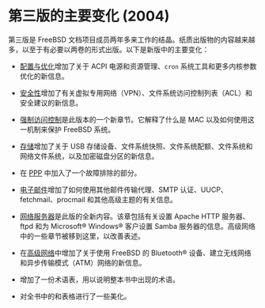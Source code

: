 # 第三版的主要变化 (2004)

第三版是 FreeBSD 文档项目成员两年多来工作的结晶。纸质出版物的内容越来越多，以至于有必要以两卷的形式出版。以下是新版中的主要变化：

- [配置与优化](https://docs.freebsd.org/en/books/handbook/config/index.html#config-tuning)增加了关于 ACPI 电源和资源管理、`cron` 系统工具和更多内核参数优化的新信息。

- [安全性](https://docs.freebsd.org/en/books/handbook/security/index.html#security)增加了有关虚拟专用网络（VPN）、文件系统访问控制列表（ACL）和安全建议的新信息。

- [强制访问控制](https://docs.freebsd.org/en/books/handbook/mac/index.html#mac)是此版本的一个新章节。它解释了什么是 MAC 以及如何使用这一机制来保护 FreeBSD 系统。

- [存储](https://docs.freebsd.org/en/books/handbook/disks/index.html#disks)增加了关于 USB 存储设备、文件系统快照、文件系统配额、文件系统和网络文件系统，以及加密磁盘分区的新信息。

- 在 [PPP](https://docs.freebsd.org/en/books/handbook/ppp-and-slip/index.html#ppp-and-slip) 中加入了一个故障排除的部分。

- [电子邮件](https://docs.freebsd.org/en/books/handbook/mail/index.html#mail)增加了如何使用其他邮件传输代理、SMTP 认证、UUCP、fetchmail、procmail 和其他高级主题的有关信息。

- [网络服务器](https://docs.freebsd.org/en/books/handbook/network-servers/index.html#network-servers)是此版的全新内容。该章包括有关设置 Apache HTTP 服务器、ftpd 和为 Microsoft® Windows® 客户设置 Samba 服务器的信息。高级网络中的一些章节被移到这里，以改善表述。

- 在[高级网络](https://docs.freebsd.org/en/books/handbook/advanced-networking/index.html#advanced-networking)中增加了关于使用 FreeBSD 的 Bluetooth® 设备、建立无线网络和异步传输模式（ATM）网络的新信息。

- 增加了一份术语表，用以说明整本书中出现的术语。

- 对全书中的和表格进行了一些美化。
